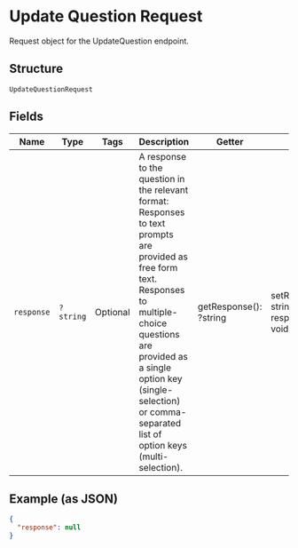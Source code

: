 
# Update Question Request

Request object for the UpdateQuestion endpoint.

## Structure

`UpdateQuestionRequest`

## Fields

| Name | Type | Tags | Description | Getter | Setter |
|  --- | --- | --- | --- | --- | --- |
| `response` | `?string` | Optional | A response to the question in the relevant format:<br>Responses to text prompts are provided as free form text. Responses to<br>multiple-choice questions are provided as a single option key<br>(single-selection) or comma-separated list of option keys (multi-selection). | getResponse(): ?string | setResponse(?string response): void |

## Example (as JSON)

```json
{
  "response": null
}
```

